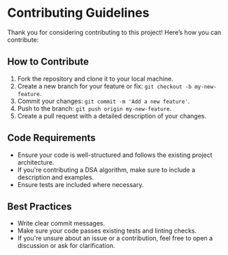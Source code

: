 # Contributing Guidelines

Thank you for considering contributing to this project! Here’s how you can contribute:

## How to Contribute
1. Fork the repository and clone it to your local machine.
2. Create a new branch for your feature or fix: `git checkout -b my-new-feature`.
3. Commit your changes: `git commit -m 'Add a new feature'`.
4. Push to the branch: `git push origin my-new-feature`.
5. Create a pull request with a detailed description of your changes.

## Code Requirements
- Ensure your code is well-structured and follows the existing project architecture.
- If you're contributing a DSA algorithm, make sure to include a description and examples.
- Ensure tests are included where necessary.

## Best Practices
- Write clear commit messages.
- Make sure your code passes existing tests and linting checks.
- If you're unsure about an issue or a contribution, feel free to open a discussion or ask for clarification.

